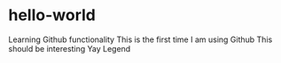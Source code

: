# hello-world
Learning Github functionality
This is the first time I am using Github
This should be interesting
Yay
Legend
